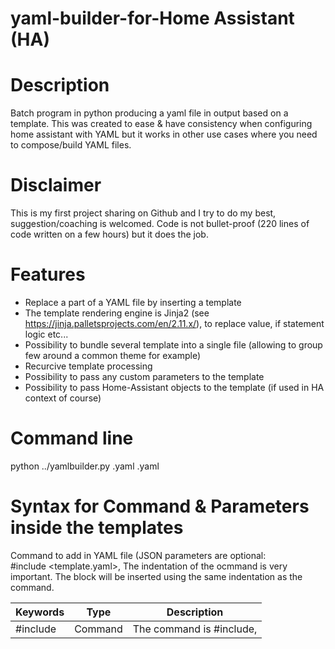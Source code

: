 # yaml-builder-for-Home Assistant (HA)

# Description

Batch program in python producing a yaml file in output based on a template. This was created to ease &amp; have consistency when configuring home assistant with YAML but it works in other use cases where you need to compose/build YAML files. 

# Disclaimer
This is my first project sharing on Github and I try to do my best, suggestion/coaching is welcomed.
Code is not bullet-proof (220 lines of code written on a few hours) but it does the job.

# Features
- Replace a part of a YAML file by inserting a template
- The template rendering engine is Jinja2 (see https://jinja.palletsprojects.com/en/2.11.x/), to replace value, if statement logic etc...
- Possibility to bundle several template into a single file (allowing to group few around a common theme for example)
- Recurcive template processing
- Possibility to pass any custom parameters to the template
- Possibility to pass Home-Assistant objects to the template (if used in HA context of course)

# Command line
python ../yamlbuilder.py <inputfile>.yaml <outputfile>.yaml

# Syntax for Command & Parameters inside the templates
Command to add in YAML file (JSON parameters are optional:   
\#include <template.yaml>,<JSON parameters>
The indentation of the ocmmand is very important. The block will be inserted using the same indentation as the command.

 | Keywords  | Type           | Description                                                                   |
 | --------- | -------------- | ------------------------------------------------------------------------------ |
 | #include  | Command        | The command is #include,<template file>, the full content of the template will be incorporated |
 | #block    | JSON Parameter | Can define one of the block inside the template to only incorporate it and not the full yaml file. It works for now on 2 levels | 
 | #jinja    | JSON Parameter | true (default) or false, this allows to disable jinja engine to run on the template |
 | END       | Command        | For debugging purpose, the reading of tthe file just stop if it reads the keywor "END"  |
 

# Example1 - Build automatically 1 automation for each "scene" of a room based on the selection done in a "input_select".
To understand the meaning of the example, you probably need to be knoweldgeable on Homa-Assistant & how its YAML configuraiton works.
In this example, with 10 lines of template + 20 lines of main code, we will generate automatically 200 lines of YAML.
I use this to have a better "semantic" view of my files and this can enforse easily consistency across similar needs (like here all automations uses the same templete, if we change the template you rebuild and have all automations adapted, no risk to forget one update.

You need one template for the automation: template1.yaml
in this case it reprends the "how" a functionality is rendered in native YAML for Home-Assistant
  
**python ../yamlbuilder.py main1.yaml output1.yaml**


 ```
 - id: 'change input select to {{ j.newstate }} for {{ j.inputselect }}'
  alias: 'change input select to {{ j.newstate }} for {{ j.inputselect }}'
  trigger:
    - platform: state
      entity_id: input_select.{{ j.inputselect }}
      to: '{{ j.newstate }}'
  action:
    - service: scene.turn_on
      entity_id: scene.scene_{{ j.room }}_{{ j.newstate }}
      
```
The main file below represents the "what to do" in a more functional way. It does not describe the "how" (this part is managed in the template above).
We pass parameters to the template using a json structure.
The main file for the builder: main1.yaml
```
#-----------------------------------------------------------------------------
# Scene activation based on input option for bureau
#-----------------------------------------------------------------------------
#include template1.yaml,{"newstate":"day"          ,"inputselect": "state_bureau", "room": "bureau"}
#include template1.yaml,{"newstate":"evening"      ,"inputselect": "state_bureau", "room": "bureau"}
#include template1.yaml,{"newstate":"homeworking"  ,"inputselect": "state_bureau", "room": "bureau"}
#include template1.yaml,{"newstate":"sleep_all"    ,"inputselect": "state_bureau", "room": "bureau"}
#include template1.yaml,{"newstate":"sleep_chronos","inputselect": "state_bureau", "room": "bureau"}
#include template1.yaml,{"newstate":"presence"     ,"inputselect": "state_bureau", "room": "bureau"}

#-----------------------------------------------------------------------------
# Scene activation based on input option for living room
#-----------------------------------------------------------------------------
#include template1.yaml,{"newstate":"all_off"      ,"inputselect": "state_salon", "room": "salon"}
#include template1.yaml,{"newstate":"presence"     ,"inputselect": "state_salon", "room": "salon"}
#include template1.yaml,{"newstate":"ready"        ,"inputselect": "state_salon", "room": "salon"}
#include template1.yaml,{"newstate":"tv_on_day"    ,"inputselect": "state_salon", "room": "salon"}
#include template1.yaml,{"newstate":"tv_on_evening","inputselect": "state_salon", "room": "salon"}
#include template1.yaml,{"newstate":"tv_off"       ,"inputselect": "state_salon", "room": "salon"}

```

# Example2 - More advanced
Look into the second example where we use the receive parameters to make some computation to position correctly several icons in a common way
inside a picture-elements.

There is also a g.json allowing to define global parameters (static) or dynamic collection of HA objects.
The static data can be accessed in templete using {{ g.<attribute> }} to get the associated value

If you need to apply a template for all sensor having regex selection on name, you need to define the IP adress of HA
 and provides a bearer token. For now, simply dapt the code at the top of yamlbuilder.yaml

Here below I define static variables (var1, var2) and dynamic lists of objects I extract from HA to allow making loop in my templates
```
{
    "automations" : "(automation.)+",
    "sensors"     : "(sensor.)+",
    "zbatteries"  : "sensor.[0-9a-f]{16}_power",
    "zhumidity"   : "sensor.[0-9a-f]{16}_humidity",
    "ztemperature": "sensor.[0-9a-f]{16}_temperature",
    "var1": "value1",
    "var2": "value2"
}
```
Here below is the template to generate alerts for all "humidity" sensors.
The "zhumidity" collection is defined here-above in the g.json file (using regex expression for selection)

```
###########################################
#
# ALERT
#
###########################################
- platform: template
  sensors:
  {% for z in g.zhumidity -%}
    {{ "  alert_" }}{{ z.entity_id[7:] }}:
      friendly_name:  {{ "\"Alert "}}{{ z.entity_id[7:] }}"
      value_template: {{ "\"{{ 'normal' if states('"}}{{ z.entity_id }}{{"') | float < 70.0 else 'heavy'}}\"" }}
      icon_template: >
        {{ "{% if states('{{ "}}{{ z.entity_id }}{{"}}') | float < 70.0 %}"}}
          mdi:thumb-up-outline
        {{ "{% else %} "}}
          mdi:alert-rhombus
        {{ "{% endif %}"}}
  {% endfor %}
```

An example that show how to group several templates in a single file using the #block keyword.
You have to typically insert the block1 in a lovelace yaml file and the builder will resolve all this to you...

```
- type: vertical-stack
  cards:
  #include bam_blocks.yaml,{"#block":"2"}
  #include bam_blocks.yaml,{"#block":"4"}

- type: horizontal-stack
  cards:
  {% for zigate in g.zigates -%}
  #include bam_blocks.yaml,{"#block":"3", "bam_entity":"{{zigate.entity_id}}_bam" , "bam_entity_name":"{{zigate.attributes.friendly_name}}", "icon":"mdi:zigbee"}
  {% endfor %}
    
- cards:
  type: custom:button-card
  icon: {{j.icon}}
  show_icon: true
  show_name: true
  show_state: flase
  entity: {{ j.bam_entity }}
  name: {{ j.bam_entity_name }}
  state: 
    - value: 'on'
      styles:
        card:
        - background-color: rgb(56,124,68)
    - value: 'home'
      styles:
        card:
        - background-color: rgb(56,124,68)
    - value: 'connected'
      styles:
        card:
        - background-color: rgb(56,124,68)
    - value: 'off'
      styles:
        card:
        - background-color: rgb(255,0,0)
    - value: 'not_home'
      styles:
        card:
        - background-color: rgb(255,0,0)
    - value: 'disconnected'
      styles:
        card:
        - background-color: rgb(255,0,0)


- type: horizontal-stack
  cards:
  #include bam_blocks.yaml,{"#block":"3", "bam_entity":"zigate.zigate" , "bam_entity_name":"Zigate", "icon":"mdi:zigbee"}
  #include bam_blocks.yaml,{"#block":"3", "bam_entity":"device_tracker.am335x_opt" , "bam_entity_name":"Onkyo", "icon":"mdi:amplifier"}
  #include bam_blocks.yaml,{"#block":"3", "bam_entity":"device_tracker.broadlink_rmproplus_c7_9b_ab" , "bam_entity_name":"Broadlink", "icon":"mdi:remote"}
  #include bam_blocks.yaml,{"#block":"3", "bam_entity":"device_tracker.02aa01ac36140mmx","bam_entity_name":"Nest","icon":"mdi:nativescript"}
  #include bam_blocks.yaml,{"#block":"3", "bam_entity":"device_tracker.18_b4_30_a2_96_5e","bam_entity_name":"Nest Protect","icon":"mdi:nativescript"}
  #include bam_blocks.yaml,{"#block":"3", "bam_entity":"device_tracker.titan","bam_entity_name":"Titan","icon":"mdi:nas"}
  #include bam_blocks.yaml,{"#block":"3", "bam_entity":"device_tracker.sitan","bam_entity_name":"Garage","icon":"mdi:nas"}
  #include bam_blocks.yaml,{"#block":"3", "bam_entity":"device_tracker.sma","bam_entity_name":"SMA","icon":"mdi:weather-sun"}
```


